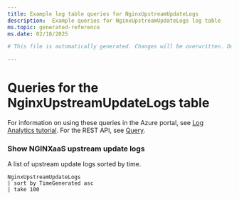 ```yaml
---
title: Example log table queries for NginxUpstreamUpdateLogs
description:  Example queries for NginxUpstreamUpdateLogs log table
ms.topic: generated-reference
ms.date: 02/18/2025

# This file is automatically generated. Changes will be overwritten. Do not change this file directly. 

---
```


# Queries for the NginxUpstreamUpdateLogs table

For information on using these queries in the Azure portal, see [Log Analytics tutorial](/azure/azure-monitor/logs/log-analytics-tutorial). For the REST API, see [Query](/rest/api/loganalytics/query).


### Show NGINXaaS upstream update logs  


A list of upstream update logs sorted by time.  

```query
NginxUpstreamUpdateLogs
| sort by TimeGenerated asc
| take 100
```

